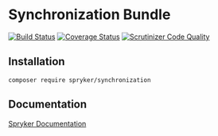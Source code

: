# Synchronization Bundle
[![Build Status](https://travis-ci.org/spryker/Synchronization.svg)](https://travis-ci.org/spryker/Synchronization)
[![Coverage Status](https://coveralls.io/repos/github/spryker/Synchronization/badge.svg)](https://coveralls.io/github/spryker/Synchronization)
[![Scrutinizer Code Quality](https://scrutinizer-ci.com/g/spryker/Synchronization/badges/quality-score.png?b=master)](https://scrutinizer-ci.com/g/spryker/Synchronization/?branch=master)

## Installation

```
composer require spryker/synchronization
```

## Documentation

[Spryker Documentation](https://spryker.github.io)
